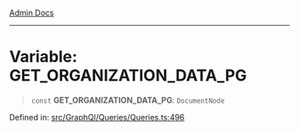 [Admin Docs](/)

***

# Variable: GET\_ORGANIZATION\_DATA\_PG

> `const` **GET\_ORGANIZATION\_DATA\_PG**: `DocumentNode`


Defined in: [src/GraphQl/Queries/Queries.ts:496](https://github.com/PalisadoesFoundation/talawa-admin/blob/main/src/GraphQl/Queries/Queries.ts#L496)